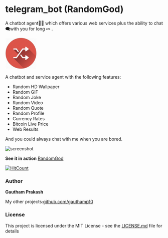 # telegram_bot (RandomGod)
A chatbot agent👨‍💻  which offers various web services  plus the ability to chat 🗨with you for long 💤 . 


<a href="https://telegram.me/bulo98_bot"><img src="https://github.com/gauthamp10/telegram_bot/blob/master/src/res/logo.jpg" width="100" height="100" /></a>

A chatbot and service agent with the following features:

- Random HD Wallpaper
- Random GIF
- Random Joke
- Random Video
- Random Quote
- Random Profile
- Currency Rates
- Bitcoin Live Price
- Web Results

And you could always chat with me when you are bored.

![screenshot](https://imgur.com/OGvMdXI.png)

**See it in action** <a href="https://telegram.me/bulo98_bot">RandomGod</a>

[![HitCount](http://hits.dwyl.com/gauthamp10/telegram_bot.svg)](http://hits.dwyl.com/gauthamp10/telegram_bot)

### Author

 **Gautham Prakash**
 
 My other projects:[github.com/gauthamp10](https://gauthamp10.github.io/)


### License

This project is licensed under the MIT License - see the [LICENSE.md](LICENSE.md) file for details
